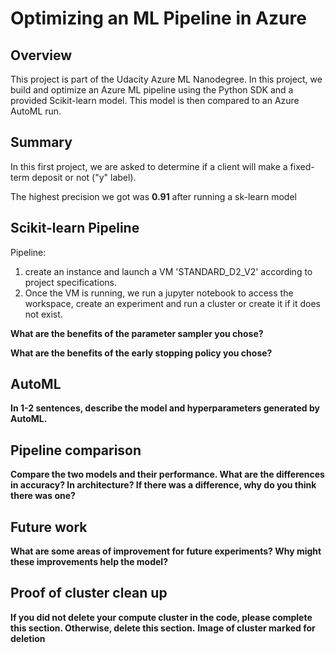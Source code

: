 # Optimizing an ML Pipeline in Azure

## Overview
This project is part of the Udacity Azure ML Nanodegree.
In this project, we build and optimize an Azure ML pipeline using the Python SDK and a provided Scikit-learn model.
This model is then compared to an Azure AutoML run.

## Summary
In this first project, we are asked to determine if a client will make a fixed-term deposit or not ("y" label).

The highest precision we got was **0.91** after running a sk-learn model

## Scikit-learn Pipeline
Pipeline:
1. create an instance and launch a VM 'STANDARD_D2_V2' according to project specifications.
2. Once the VM is running, we run a jupyter notebook to access the workspace, create an experiment and run a cluster or create it if it does not exist.

**What are the benefits of the parameter sampler you chose?**


**What are the benefits of the early stopping policy you chose?**

## AutoML
**In 1-2 sentences, describe the model and hyperparameters generated by AutoML.**

## Pipeline comparison
**Compare the two models and their performance. What are the differences in accuracy? In architecture? If there was a difference, why do you think there was one?**

## Future work
**What are some areas of improvement for future experiments? Why might these improvements help the model?**

## Proof of cluster clean up
**If you did not delete your compute cluster in the code, please complete this section. Otherwise, delete this section.**
**Image of cluster marked for deletion**
